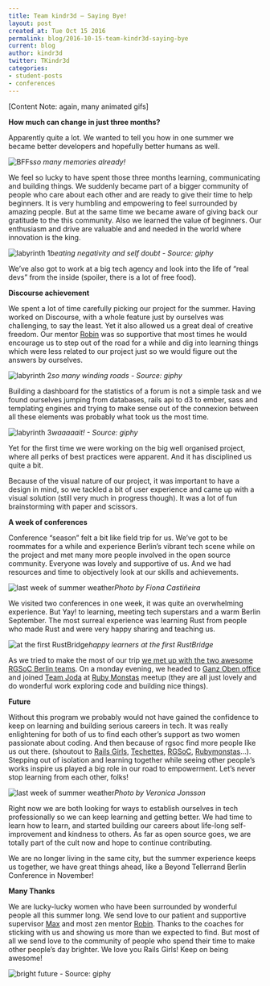 ```yaml
---
title: Team kindr3d – Saying Bye!
layout: post
created_at: Tue Oct 15 2016
permalink: blog/2016-10-15-team-kindr3d-saying-bye
current: blog
author: kindr3d
twitter: TKindr3d
categories:
- student-posts
- conferences
---
```

[Content Note: again, many animated gifs]

**How much can change in just three months?**

Apparently quite a lot. We wanted to tell you how in one summer we became better developers and hopefully better humans as well.

![BFFs](/img/blog/2016/team-kindr3d-berlin.jpg)*so many memories already!*

We feel so lucky to have spent those three months learning, communicating and building things. We suddenly became part of a bigger community of people who care about each other and are ready to give their time to help beginners. It is very humbling and empowering to feel surrounded by amazing people. But at the same time we became aware of giving back our gratitude to the this community. Also we learned the value of beginners. Our enthusiasm and drive are valuable and and needed in the world where innovation is the king.

![labyrinth 1](/img/blog/2016/kindr3d-labyrinth-1.gif)*beating negativity and self doubt - Source: giphy*

We’ve also got to work at a big tech agency and look into the life of “real devs” from the inside (spoiler, there is a lot of free food).

**Discourse achievement**

We spent a lot of time carefully picking our project for the summer. Having worked on Discourse, with a whole feature just by ourselves was challenging, to say the least. Yet it also allowed us a great deal of creative freedom. Our mentor [Robin](https://github.com/eviltrout) was so supportive that most times he would encourage us to step out of the road for a while and dig into learning things which were less related to our project just so we would figure out the answers by ourselves.

![labyrinth 2](/img/blog/2016/kindr3d-labyrinth-2.gif)*so many winding roads - Source: giphy*

Building a dashboard for the statistics of a forum is not a simple task and we found ourselves jumping from databases, rails api to d3 to ember, sass and templating engines and trying to make sense out of the connexion between all these elements was probably what took us the most time.

![labyrinth 3](/img/blog/2016/kindr3d-labyrinth-3.gif)*waaaaait! - Source: giphy*


Yet for the first time we were working on the big well organised project, where all perks of best practices were apparent. And it has disciplined us quite a bit.

Because of the visual nature of our project, it was important to have a design in mind, so we tackled a bit of user experience and came up with a visual solution (still very much in progress though). It was a lot of fun brainstorming with paper and scissors.

**A week of conferences**

Conference “season” felt a bit like field trip for us. We’ve got to be roommates for a while and experience Berlin’s vibrant tech scene while on the project and met many more people involved in the open source community. Everyone was lovely and supportive of us. And we had resources and time to objectively look at our skills and achievements.

![last week of summer weather](/img/blog/2016/team-kindr3d-viewsource.jpg)*Photo by Fiona Castiñeira*


We visited two conferences in one week, it was quite an overwhelming experience. But Yay! to learning, meeting tech superstars and a warm Berlin September. The most surreal experience was learning Rust from people who made Rust and were very happy sharing and teaching us.

![at the first RustBridge](/img/blog/2016/rustbridge.png)*happy learners at the first RustBridge*

As we tried to make the most of our trip [we met up with the two awesome RGSoC Berlin teams](https://twitter.com/TKindr3d/status/776495680407932928). On a monday evening, we headed to [Ganz Oben office](http://rubymonstas.org/location.html) and joined [Team Joda](https://twitter.com/Teamjoda2016) at [Ruby Monstas](https://twitter.com/rubymonstas) meetup (they are all just lovely and do wonderful work exploring code and building nice things).

**Future**

Without this program we probably would not have gained the confidence to keep on learning and building serious careers in tech. It was really enlightening for both of us to find each other’s support as two women passionate about coding. And then because of rgsoc find more people like us out there. (shoutout to [Rails Girls](http://railsgirls.com/), [Techettes](http://techettes-frankfurt.com/), [RGSoC](http://railsgirlssummerofcode.org), [Rubymonstas](http://rubymonstas.org/)...).
Stepping out of isolation and learning together while seeing other people’s works inspire us played a big role in our road to empowerment. Let’s never stop learning from each other, folks!

![last week of summer weather](/img/blog/2016/team-kindr3d-summer.jpg)*Photo by Veronica Jonsson*

Right now we are both looking for ways to establish ourselves in tech professionally so we can keep learning and getting better. We had time to learn how to learn, and started building our careers about life-long self-improvement and kindness to others. As far as open source goes, we are totally part of the cult now and hope to continue contributing.

We are no longer living in the same city, but the summer experience keeps us together, we have great things ahead, like a Beyond Tellerrand Berlin Conference in November!

**Many Thanks**

We are lucky-lucky women who have been surrounded by wonderful people all this summer long. We send love to our patient and supportive supervisor [Max](https://github.com/klappradla) and most zen mentor [Robin](https://github.com/eviltrout). Thanks to the coaches for sticking with us and showing us more than we expected to find. But most of all we send love to the community of people who spend their time to make other people’s day brighter. We love you Rails Girls! Keep on being awesome!

![bright future](/img/blog/2016/kindr3d-labyrinth-4.gif) - Source: giphy
